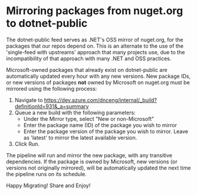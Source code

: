# Mirroring packages from nuget.org to dotnet-public

The dotnet-public feed serves as .NET's OSS mirror of nuget.org, for the packages that our repos depend on. This is an alternate to the use of the 'single-feed with upstreams' approach that many projects use, due to the incompatibility of that approach with many .NET and OSS practices.

Microsoft-owned packages that already exist on dotnet-public are automatically updated every hour with any new versions. New package IDs, or new versions of packages **not** owned by Microsoft on nuget.org must be mirrored using the following process:

1. Navigate to https://dev.azure.com/dnceng/internal/_build?definitionId=931&_a=summary
2. Queue a new build with the following parameters:
    - Under the Mirror type, select "New or non-Microsoft"
    - Enter the package name (ID) of the package you wish to mirror
    - Enter the package version of the package you wish to mirror. Leave as 'latest' to mirror the latest available version.
3. Click Run.

The pipeline will run and mirror the new package, with any transitive dependencies. If the package is owned by Microsoft, new versions (or versions not originally mirrored), will be automatically updated the next time the pipeline runs on its schedule.

Happy Migrating! Share and Enjoy!

